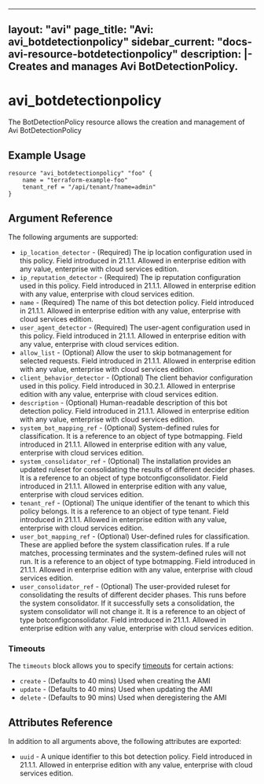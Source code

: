 <!--
    Copyright 2021 VMware, Inc.
    SPDX-License-Identifier: Mozilla Public License 2.0
-->
---
layout: "avi"
page_title: "Avi: avi_botdetectionpolicy"
sidebar_current: "docs-avi-resource-botdetectionpolicy"
description: |-
  Creates and manages Avi BotDetectionPolicy.
---

# avi_botdetectionpolicy

The BotDetectionPolicy resource allows the creation and management of Avi BotDetectionPolicy

## Example Usage

```hcl
resource "avi_botdetectionpolicy" "foo" {
    name = "terraform-example-foo"
    tenant_ref = "/api/tenant/?name=admin"
}
```

## Argument Reference

The following arguments are supported:

* `ip_location_detector` - (Required) The ip location configuration used in this policy. Field introduced in 21.1.1. Allowed in enterprise edition with any value, enterprise with cloud services edition.
* `ip_reputation_detector` - (Required) The ip reputation configuration used in this policy. Field introduced in 21.1.1. Allowed in enterprise edition with any value, enterprise with cloud services edition.
* `name` - (Required) The name of this bot detection policy. Field introduced in 21.1.1. Allowed in enterprise edition with any value, enterprise with cloud services edition.
* `user_agent_detector` - (Required) The user-agent configuration used in this policy. Field introduced in 21.1.1. Allowed in enterprise edition with any value, enterprise with cloud services edition.
* `allow_list` - (Optional) Allow the user to skip botmanagement for selected requests. Field introduced in 21.1.1. Allowed in enterprise edition with any value, enterprise with cloud services edition.
* `client_behavior_detector` - (Optional) The client behavior configuration used in this policy. Field introduced in 30.2.1. Allowed in enterprise edition with any value, enterprise with cloud services edition.
* `description` - (Optional) Human-readable description of this bot detection policy. Field introduced in 21.1.1. Allowed in enterprise edition with any value, enterprise with cloud services edition.
* `system_bot_mapping_ref` - (Optional) System-defined rules for classification. It is a reference to an object of type botmapping. Field introduced in 21.1.1. Allowed in enterprise edition with any value, enterprise with cloud services edition.
* `system_consolidator_ref` - (Optional) The installation provides an updated ruleset for consolidating the results of different decider phases. It is a reference to an object of type botconfigconsolidator. Field introduced in 21.1.1. Allowed in enterprise edition with any value, enterprise with cloud services edition.
* `tenant_ref` - (Optional) The unique identifier of the tenant to which this policy belongs. It is a reference to an object of type tenant. Field introduced in 21.1.1. Allowed in enterprise edition with any value, enterprise with cloud services edition.
* `user_bot_mapping_ref` - (Optional) User-defined rules for classification. These are applied before the system classification rules. If a rule matches, processing terminates and the system-defined rules will not run. It is a reference to an object of type botmapping. Field introduced in 21.1.1. Allowed in enterprise edition with any value, enterprise with cloud services edition.
* `user_consolidator_ref` - (Optional) The user-provided ruleset for consolidating the results of different decider phases. This runs before the system consolidator. If it successfully sets a consolidation, the system consolidator will not change it. It is a reference to an object of type botconfigconsolidator. Field introduced in 21.1.1. Allowed in enterprise edition with any value, enterprise with cloud services edition.


### Timeouts

The `timeouts` block allows you to specify [timeouts](https://www.terraform.io/docs/configuration/resources.html#timeouts) for certain actions:

* `create` - (Defaults to 40 mins) Used when creating the AMI
* `update` - (Defaults to 40 mins) Used when updating the AMI
* `delete` - (Defaults to 90 mins) Used when deregistering the AMI

## Attributes Reference

In addition to all arguments above, the following attributes are exported:

* `uuid` -  A unique identifier to this bot detection policy. Field introduced in 21.1.1. Allowed in enterprise edition with any value, enterprise with cloud services edition.

